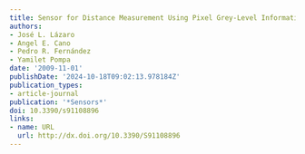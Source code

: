 ```yaml
---
title: Sensor for Distance Measurement Using Pixel Grey-Level Information
authors:
- José L. Lázaro
- Angel E. Cano
- Pedro R. Fernández
- Yamilet Pompa
date: '2009-11-01'
publishDate: '2024-10-18T09:02:13.978184Z'
publication_types:
- article-journal
publication: '*Sensors*'
doi: 10.3390/s91108896
links:
- name: URL
  url: http://dx.doi.org/10.3390/S91108896
---
```

